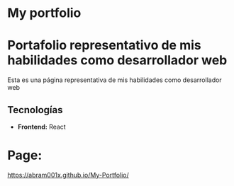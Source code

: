 # My portfolio
# Portafolio representativo de mis habilidades como desarrollador web

Esta es una página representativa de mis habilidades como desarrollador web

## Tecnologías
* **Frontend:** React

# Page:
https://abram001x.github.io/My-Portfolio/
